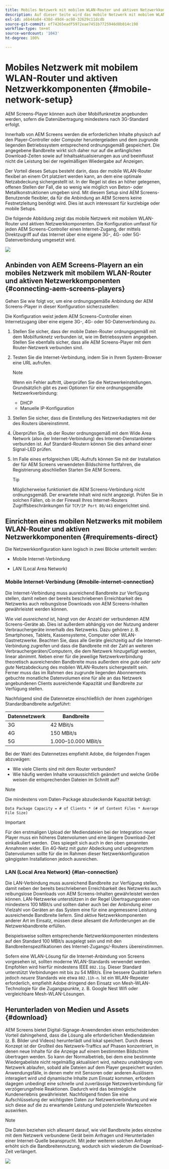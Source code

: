 ```yaml
---
title: Mobiles Netzwerk mit mobilem WLAN-Router und aktiven Netzwerkkomponenten
description: Auf dieser Seite wird das mobile Netzwerk mit mobilem WLAN-Router und aktiven Netzwerkkomponenten beschrieben.
exl-id: a6b44a04-438d-49d4-ac98-32629c11dcdb
source-git-commit: ef74265eadf5972eae7451b7725946d8b014c198
workflow-type: tm+mt
source-wordcount: '1043'
ht-degree: 100%

---
```


# Mobiles Netzwerk mit mobilem WLAN-Router und aktiven Netzwerkkomponenten {#mobile-network-setup}

AEM Screens-Player können auch über Mobilfunknetze angebunden werden, sofern die Datenübertragung mindestens nach 3G-Standard erfolgt.

Innerhalb von AEM Screens werden die erforderlichen Inhalte physisch auf den Player-Controller oder Computer heruntergeladen und dem zugrunde liegenden Betriebssystem entsprechend ordnungsgemäß gespeichert. Die angegebene Bandbreite wirkt sich daher nur auf die anfänglichen Download-Zeiten sowie auf Inhaltsaktualisierungen aus und beeinflusst nicht die Leistung bei der regelmäßigen Wiedergabe auf Anzeigen.

Der Vorteil dieses Setups besteht darin, dass der mobile WLAN-Router flexibel an einem Ort platziert werden kann, an dem eine optimale Netzabdeckung sichergestellt ist. In der Regel ist dies an höher gelegenen, offenen Stellen der Fall, die so wenig wie möglich von Beton- oder Metallkonstruktionen umgeben sind.
Mit diesem Setup sind AEM Screens-Benutzende flexibler, da für die Anbindung an AEM Screens keine Festnetzleitung benötigt wird. Dies ist auch interessant für kurzlebige oder mobile Setups.

Die folgende Abbildung zeigt das mobile Netzwerk mit mobilem WLAN-Router und aktiven Netzwerkkomponenten. Die Konfiguration umfasst für jeden AEM Screens-Controller einen Internet-Zugang, der mittels Direktzugriff auf das Internet über eine eigene 3G-, 4G- oder 5G- Datenverbindung umgesetzt wird.

![](/help/using/assets/mobile-network-1.png)

## Anbinden von AEM Screens-Playern an ein mobiles Netzwerk mit mobilem WLAN-Router und aktiven Netzwerkkomponenten {#connecting-aem-screens-players}

Gehen Sie wie folgt vor, um eine ordnungsgemäße Anbindung der AEM Screens-Player in dieser Konfiguration sicherzustellen:

Die Konfiguration weist jedem AEM Screens-Controller einen Internetzugang über eine eigene 3G-, 4G- oder 5G-Datenverbindung zu.

1. Stellen Sie sicher, dass der mobile Daten-Router ordnungsgemäß mit dem Mobilfunknetz verbunden ist, wie im Betriebssystem angegeben. Stellen Sie ebenfalls sicher, dass alle AEM Screens-Player mit dem Router-Netzwerk verbunden sind.
1. Testen Sie die Internet-Verbindung, indem Sie in Ihrem System-Browser eine URL aufrufen.

   >[!NOTE]
   >Wenn ein Fehler auftritt, überprüfen Sie die Netzwerkeinstellungen. Grundsätzlich gibt es zwei Optionen für eine ordnungsgemäße Netzwerkverbindung:
   >* DHCP
   >* Manuelle IP-Konfiguration

1. Stellen Sie sicher, dass die Einstellung des Netzwerkadapters mit der des Routers übereinstimmt.

1. Überprüfen Sie, ob der Router ordnungsgemäß mit dem Wide Area Network (also der Internet-Verbindung) des Internet-Dienstanbieters verbunden ist. Auf Standard-Routern können Sie dies anhand einer Signal-LED prüfen.
1. Im Falle eines erfolgreichen URL-Aufrufs können Sie mit der Installation der für AEM Screens verwendeten Bildschirme fortfahren, die Registrierung abschließen Starten Sie AEM Screens.

   >[!TIP]
   >Möglicherweise funktioniert die AEM Screens-Verbindung nicht ordnungsgemäß. Der erwartete Inhalt wird nicht angezeigt. Prüfen Sie in solchen Fällen, ob in der Firewall Ihres Internet-Routers Zugriffsbeschränkungen für `TCP/IP Port 80/443` eingerichtet sind.


## Einrichten eines mobilen Netzwerks mit mobilem WLAN-Router und aktiven Netzwerkkomponenten {#requirements-direct}

Die Netzwerkkonfiguration kann logisch in zwei Blöcke unterteilt werden:

* Mobile Internet-Verbindung

* LAN (Local Area Network)

### Mobile Internet-Verbindung {#mobile-internet-connection}

Die Internet-Verbindung muss ausreichend Bandbreite zur Verfügung stellen, damit neben der bereits beschriebenen Erreichbarkeit des Netzwerks auch reibungslose Downloads von AEM Screens-Inhalten gewährleistet werden können.

Wie viel *ausreichend* ist, hängt von der Anzahl der verbundenen AEM Screens-Geräte ab. Dies ist außerdem abhängig von der Nutzung anderer Verbrauchergeräte innerhalb des Netzwerks. Dazu gehören z. B. Smartphones, Tablets, Kassensysteme, Computer oder WLAN-Gastnetzwerke.
Beachten Sie, dass alle Geräte gleichzeitig auf die Internet-Verbindung zugreifen und dass die Bandbreite mit der Zahl an weiteren Verbrauchergeräten/Computern, die dem Netzwerk hinzugefügt werden, linear abnimmt.
Neben einer für die jeweilige Netzwerkverbindung theoretisch ausreichenden Bandbreite muss außerdem eine *gute oder sehr gute* Netzabdeckung des mobilen WLAN-Routers sichergestellt sein.  Ferner muss das im Rahmen des zugrunde liegenden Abonnements gebuchte monatliche Datenvolumen eine für alle an das Netzwerk angebundenen Clients ausreichende Kapazität und Bandbreite zur Verfügung stellen.

Nachfolgend sind die Datennetze einschließlich der ihnen zugehörigen Standardbandbreite aufgeführt:

| Datennetzwerk | Bandbreite |
|--- |--- |
| 3G | 42 MBit/s |
| 4G | 150 MBit/s |
| 5G | 1.000–10.000 MBit/s |

Bei der Wahl des Datennetzes empfiehlt Adobe, die folgenden Fragen abzuwägen:

* Wie viele Clients sind mit dem Router verbunden?
* Wie häufig werden Inhalte voraussichtlich geändert und welche Größe weisen die entsprechenden Dateien im Schnitt auf?

>[!NOTE]
>
>Die mindestens vom Daten-Package abzudeckende Kapazität beträgt:
>
>`Data Package Capacity = # of Clients * (# of Content Files * Average File Size)`

>[!IMPORTANT]
>
>Für den erstmaligen Upload der Mediendateien bei der Integration neuer Player muss ein höheres Datenvolumen und eine längere Download-Zeit einkalkuliert werden.  Dies spiegelt sich auch in den oben genannten Annahmen wider. Ein 4G-Netz mit *guter* Abdeckung und unbegrenztem Datenvolumen sollte für die im Rahmen dieser Netzwerkkonfiguration gängigsten Installationen jedoch ausreichen.


### LAN (Local Area Network) {#lan-connection}

Die LAN-Verbindung muss ausreichend Bandbreite zur Verfügung stellen, damit neben der bereits beschriebenen Erreichbarkeit des Netzwerks auch reibungslose Downloads von AEM Screens-Inhalten gewährleistet werden können. LAN-Netzwerke unterstützen in der Regel Übertragungsraten von mindestens 100 MBit/s und sollten daher auch bei der Anbindung einer Vielzahl von Geräten an das System eine für eine angemessene Leistung ausreichende Bandbreite liefern. Sind aktive Netzwerkkomponenten anderer Art im Einsatz, müssen diese allesamt die Anforderungen an die Netzwerkbandbreite erfüllen.

Beispielsweise sollten entsprechende Netzwerkkomponenten mindestens auf den Standard 100 MBit/s ausgelegt sein und mit den Bandbreitenspezifikationen des Internet-Zugangs/-Routers übereinstimmen.

Sofern eine WLAN-Lösung für die Internet-Anbindung von Screens vorgesehen ist, sollten moderne WLAN-Standards verwendet werden. Empfohlen wird hierfür mindestens IEEE `802.11g`. Dieser Standard unterstützt Verbindungen mit bis zu 54 MBit/s. Eine bessere Qualität liefern jedoch *neuere* Standards wie etwa `802.11h-n`. Ist ein WLAN-Repeater erforderlich, empfiehlt Adobe dringend den Einsatz von Mesh-WLAN-Technologie für die Zugangspunkte, z. B. Google Nest Wifi oder vergleichbare Mesh-WLAN-Lösungen.

## Herunterladen von Medien und Assets {#download}

AEM Screens bietet Digital-Signage-Anwendenden einen entscheidenden Vorteil dahingehend, dass die Lösung alle erforderlichen Mediendateien (z. B. Bilder und Videos) herunterlädt und lokal speichert. Durch dieses Konzept ist der Großteil des Netzwerk-Traffics auf Phasen konzentriert, in denen neue Inhalte für die Anzeige auf einem bestimmten Bildschirm übertragen werden.
So kann der Normalbetrieb, bei dem eine bestimmte Wiedergabeliste nicht regelmäßig aktualisiert wird, nahezu unabhängig vom Netzwerk ablaufen, sobald alle Dateien auf dem Player gespeichert wurden.
Anwendungsfälle, in denen mehr mit Sensoren oder anderen Auslösern interagiert wird und dynamische Inhalte zum Einsatz kommen, erfordern dagegen unbedingt eine schnelle und zuverlässige Netzwerkverbindung für verzögerungsfreie Reaktionen. Dadurch wird das bestmögliche Kundenerlebnis gewährleistet.
Nachfolgend finden Sie eine Aufschlüsselung der wichtigsten Daten zur Netzwerkverbindung und wie sich diese auf die zu erwartende Leistung und potenzielle Wartezeiten auswirken.

>[!NOTE]
>
>Die Daten beziehen sich allesamt darauf, wie viel Bandbreite jedes einzelne mit dem Netzwerk verbundene Gerät beim Anfragen und Herunterladen einer Internet-Quelle beansprucht. Mit jeder weiteren solchen Anfrage erhöht sich die Bandbreitennutzung, wodurch sich wiederum die Download-Zeit verlängert.

![](/help/using/assets/mobile-router-download.png)
